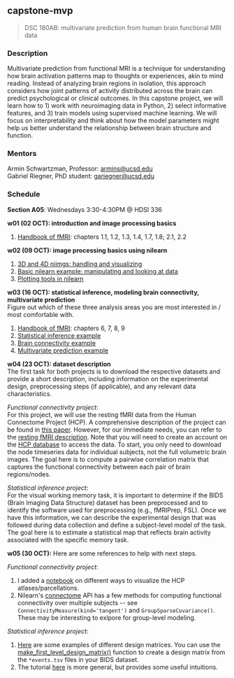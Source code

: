 ## capstone-mvp
> DSC 180AB: multivariate prediction from human brain functional MRI data

### Description
Multivariate prediction from functional MRI is a technique for understanding how brain activation patterns map to thoughts or experiences, akin to mind reading. Instead of analyzing brain regions in isolation, this approach considers how joint patterns of activity distributed across the brain can predict psychological or clinical outcomes. In this capstone project, we will learn how to 1) work with neuroimaging data in Python, 2) select informative features, and 3) train models using supervised machine learning. We will focus on interpretability and think about how the model parameters might help us better understand the relationship between brain structure and function.

### Mentors
Armin Schwartzman, Professor: armins@ucsd.edu  
Gabriel Riegner, PhD student: gariegner@ucsd.edu

### Schedule
**Section A05**: Wednesdays 3:30-4:30PM @ HDSI 336

**w01 (02 OCT): introduction and image processing basics**
1. [Handbook of fMRI](https://www.cs.mtsu.edu/~xyang/fMRIHandBook.pdf): chapters 1.1, 1.2, 1.3, 1.4, 1.7, 1.8; 2.1, 2.2

**w02 (09 OCT): image processing basics using nilearn**
1. [3D and 4D niimgs: handling and visualizing](https://nilearn.github.io/stable/auto_examples/00_tutorials/plot_3d_and_4d_niimg.html#sphx-glr-auto-examples-00-tutorials-plot-3d-and-4d-niimg-py)
2. [Basic nilearn example: manipulating and looking at data](https://nilearn.github.io/stable/auto_examples/00_tutorials/plot_nilearn_101.html#basic-nilearn-example-manipulating-and-looking-at-data)
3. [Plotting tools in nilearn](https://nilearn.github.io/stable/auto_examples/01_plotting/plot_demo_plotting.html)

**w03 (16 OCT): statistical inference, modeling brain connectivity, multivariate prediction**  
Figure out which of these three analysis areas you are most interested in / most comfortable with.
1. [Handbook of fMRI](https://www.cs.mtsu.edu/~xyang/fMRIHandBook.pdf): chapters 6, 7, 8, 9
2. [Statistical inference example](https://nilearn.github.io/stable/auto_examples/04_glm_first_level/plot_bids_features.html)
3. [Brain connectivity example](https://nilearn.github.io/stable/auto_examples/03_connectivity/plot_sphere_based_connectome.html)
4. [Multivariate prediction example](https://nilearn.github.io/stable/auto_examples/00_tutorials/plot_decoding_tutorial.html#sphx-glr-auto-examples-00-tutorials-plot-decoding-tutorial-py)

**w04 (23 OCT): dataset description**  
The first task for both projects is to download the respective datasets and provide a short description, including information on the experimental design, preprocessing steps (if applicable), and any relevant data characteristics. 

*Functional connectivity project*:  
For this project, we will use the resting fMRI data from the Human Connectome Project (HCP). A comprehensive description of the project can be found in [this paper](https://pmc.ncbi.nlm.nih.gov/articles/PMC3724347/). However, for our immediate needs, you can refer to the [resting fMRI description](https://www.humanconnectome.org/storage/app/media/documentation/s1200/HCP1200-DenseConnectome+PTN+Appendix-July2017.pdf). Note that you will need to create an account on the [HCP database](https://db.humanconnectome.org/app/template/Login.vm;jsessionid=67A8B8766DEEA4CF0597C483C9203BE2) to access the data. To start, you only need to download the node timeseries data for individual subjects, not the full volumetric brain images. The goal here is to compute a pairwise correlation matrix that captures the functional connectivity between each pair of brain regions/nodes.

*Statistical inference project*:  
For the visual working memory task, it is important to determine if the BIDS (Brain Imaging Data Structure) dataset has been preprocessed and to identify the software used for preprocessing (e.g., fMRIPrep, FSL). Once we have this information, we can describe the experimental design that was followed during data collection and define a subject-level model of the task. The goal here is to estimate a statistical map that reflects brain activity associated with the specific memory task.

**w05 (30 OCT):**
Here are some references to help with next steps.

*Functional connectivity project*:  
1. I added a [notebook](notebooks/nregions-100_hcp.ipynb) on different ways to visualize the HCP atlases/parcellations. 
2. Nilearn's [connectome](https://nilearn.github.io/stable/modules/connectome.html) API has a few methods for computing functional connectivity over multiple subjects -- see `ConnectivityMeasure(kind='tangent')` and `GroupSparseCovariance()`. These may be interesting to exlpore for group-level modeling.


*Statistical inference project*:  
1. [Here](https://nilearn.github.io/stable/auto_examples/04_glm_first_level/plot_design_matrix.html#examples-of-design-matrices) are some examples of different design matrices. You can use the [make_first_level_design_matrix()](https://nilearn.github.io/stable/modules/generated/nilearn.glm.first_level.make_first_level_design_matrix.html#nilearn.glm.first_level.make_first_level_design_matrix) function to create a design matrix from the `*events.tsv` files in your BIDS dataset.
2. The tutorial [here](https://nilearn.github.io/stable/glm/glm_intro.html) is more general, but provides some useful intuitions.